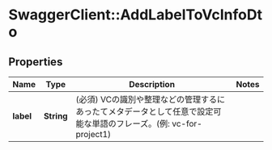# SwaggerClient::AddLabelToVcInfoDto

## Properties
Name | Type | Description | Notes
------------ | ------------- | ------------- | -------------
**label** | **String** | (必須) VCの識別や整理などの管理するにあったてメタデータとして任意で設定可能な単語のフレーズ。(例: vc-for-project1) | 

